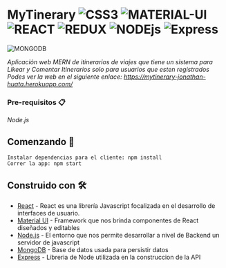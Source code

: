 # MyTinerary ![CSS3](https://img.shields.io/badge/CSS3-1572B6?style=for-the-badge&logo=css3&logoColor=white) ![MATERIAL-UI](https://img.shields.io/badge/materialui-%230081CB.svg?style=for-the-badge&logo=material-ui&logoColor=white) ![REACT](https://img.shields.io/badge/react-%2320232a.svg?style=for-the-badge&logo=react&logoColor=%2361DAFB) ![REDUX](https://img.shields.io/badge/redux-%23593d88.svg?style=for-the-badge&logo=redux&logoColor=white) ![NODEjs](https://img.shields.io/badge/node.js-%2343853D.svg?style=for-the-badge&logo=node-dot-js&logoColor=white) ![Express](https://img.shields.io/badge/express.js-%23404d59.svg?style=for-the-badge&logo=express&logoColor=%2361DAFB )
![MONGODB](https://img.shields.io/badge/MongoDB-%234ea94b.svg?style=for-the-badge&logo=mongodb&logoColor=white)

_Aplicación web MERN de itinerarios de viajes que tiene un sistema para Likear y Comentar Itinerarios solo para usuarios que esten registrados_
_Podes ver la web en el siguiente enlace: https://mytinerary-jonathan-huata.herokuapp.com/_

### Pre-requisitos 📋

_Node.js_


## Comenzando 🚀
```
Instalar dependencias para el cliente: npm install
Correr la app: npm start
```


## Construido con 🛠️

* [React](https://reactjs.org/) - React es una librería Javascript focalizada en el desarrollo de interfaces de usuario.
* [Material UI](https://material-ui.com/) - Framework que nos brinda componentes de React diseñados y editables
* [Node.js](https://nodejs.org/en/) - El entorno que nos permite desarrollar a nivel de Backend un servidor de javascript
* [MongoDB](https://rometools.github.io/rome/) - Base de datos  usada para persistir datos
* [Express](https://rometools.github.io/rome/) - Libreria de Node utilizada en la construccion de la API

